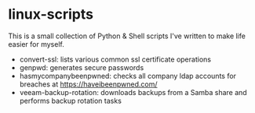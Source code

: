 # linux-scripts
This is a small collection of Python & Shell scripts I've written to make life easier for myself.

- convert-ssl: lists various common ssl certificate operations
- genpwd: generates secure passwords
- hasmycompanybeenpwned: checks all company ldap accounts for breaches at https://haveibeenpwned.com/
- veeam-backup-rotation: downloads backups from a Samba share and performs backup rotation tasks
